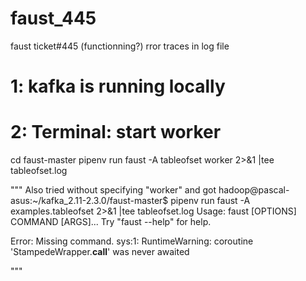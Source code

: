 # faust_445
faust ticket#445 (functionning?)
rror traces in log file

# 1: kafka is running locally

# 2: Terminal: start worker
cd faust-master
pipenv run faust -A tableofset worker 2>&1 |tee tableofset.log

"""
Also tried without specifying "worker" and got 
hadoop@pascal-asus:~/kafka_2.11-2.3.0/faust-master$ pipenv run faust -A examples.tableofset 2>&1 |tee tableofset.log
Usage: faust [OPTIONS] COMMAND [ARGS]...
Try "faust --help" for help.

Error: Missing command.
sys:1: RuntimeWarning: coroutine 'StampedeWrapper.__call__' was never awaited

"""

